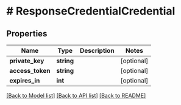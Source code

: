 # # ResponseCredentialCredential

## Properties

Name | Type | Description | Notes
------------ | ------------- | ------------- | -------------
**private_key** | **string** |  | [optional]
**access_token** | **string** |  | [optional]
**expires_in** | **int** |  | [optional]

[[Back to Model list]](../../README.md#models) [[Back to API list]](../../README.md#endpoints) [[Back to README]](../../README.md)
